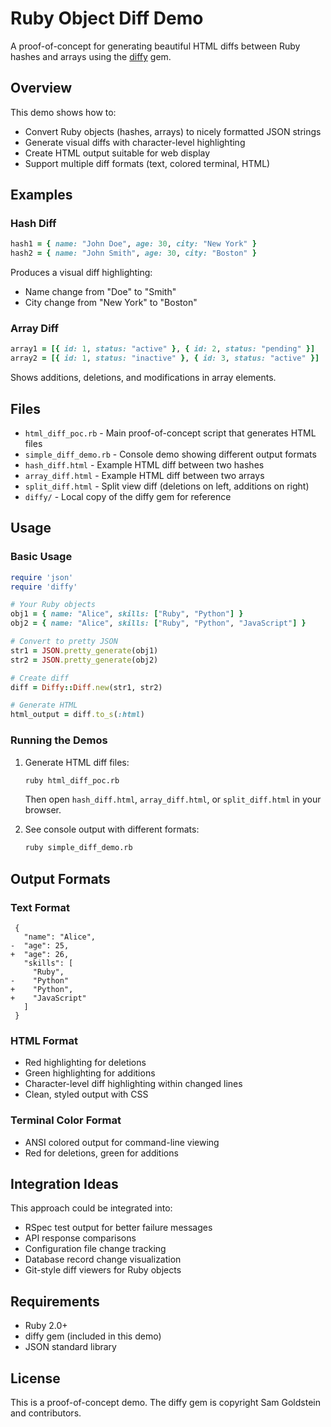 # Ruby Object Diff Demo

A proof-of-concept for generating beautiful HTML diffs between Ruby hashes and arrays using the [diffy](https://github.com/samg/diffy) gem.

## Overview

This demo shows how to:
- Convert Ruby objects (hashes, arrays) to nicely formatted JSON strings
- Generate visual diffs with character-level highlighting
- Create HTML output suitable for web display
- Support multiple diff formats (text, colored terminal, HTML)

## Examples

### Hash Diff
```ruby
hash1 = { name: "John Doe", age: 30, city: "New York" }
hash2 = { name: "John Smith", age: 30, city: "Boston" }
```

Produces a visual diff highlighting:
- Name change from "Doe" to "Smith" 
- City change from "New York" to "Boston"

### Array Diff
```ruby
array1 = [{ id: 1, status: "active" }, { id: 2, status: "pending" }]
array2 = [{ id: 1, status: "inactive" }, { id: 3, status: "active" }]
```

Shows additions, deletions, and modifications in array elements.

## Files

- `html_diff_poc.rb` - Main proof-of-concept script that generates HTML files
- `simple_diff_demo.rb` - Console demo showing different output formats
- `hash_diff.html` - Example HTML diff between two hashes
- `array_diff.html` - Example HTML diff between two arrays
- `split_diff.html` - Split view diff (deletions on left, additions on right)
- `diffy/` - Local copy of the diffy gem for reference

## Usage

### Basic Usage

```ruby
require 'json'
require 'diffy'

# Your Ruby objects
obj1 = { name: "Alice", skills: ["Ruby", "Python"] }
obj2 = { name: "Alice", skills: ["Ruby", "Python", "JavaScript"] }

# Convert to pretty JSON
str1 = JSON.pretty_generate(obj1)
str2 = JSON.pretty_generate(obj2)

# Create diff
diff = Diffy::Diff.new(str1, str2)

# Generate HTML
html_output = diff.to_s(:html)
```

### Running the Demos

1. Generate HTML diff files:
   ```bash
   ruby html_diff_poc.rb
   ```
   Then open `hash_diff.html`, `array_diff.html`, or `split_diff.html` in your browser.

2. See console output with different formats:
   ```bash
   ruby simple_diff_demo.rb
   ```

## Output Formats

### Text Format
```
 {
   "name": "Alice",
-  "age": 25,
+  "age": 26,
   "skills": [
     "Ruby",
-    "Python"
+    "Python",
+    "JavaScript"
   ]
 }
```

### HTML Format
- Red highlighting for deletions
- Green highlighting for additions
- Character-level diff highlighting within changed lines
- Clean, styled output with CSS

### Terminal Color Format
- ANSI colored output for command-line viewing
- Red for deletions, green for additions

## Integration Ideas

This approach could be integrated into:
- RSpec test output for better failure messages
- API response comparisons
- Configuration file change tracking
- Database record change visualization
- Git-style diff viewers for Ruby objects

## Requirements

- Ruby 2.0+
- diffy gem (included in this demo)
- JSON standard library

## License

This is a proof-of-concept demo. The diffy gem is copyright Sam Goldstein and contributors.